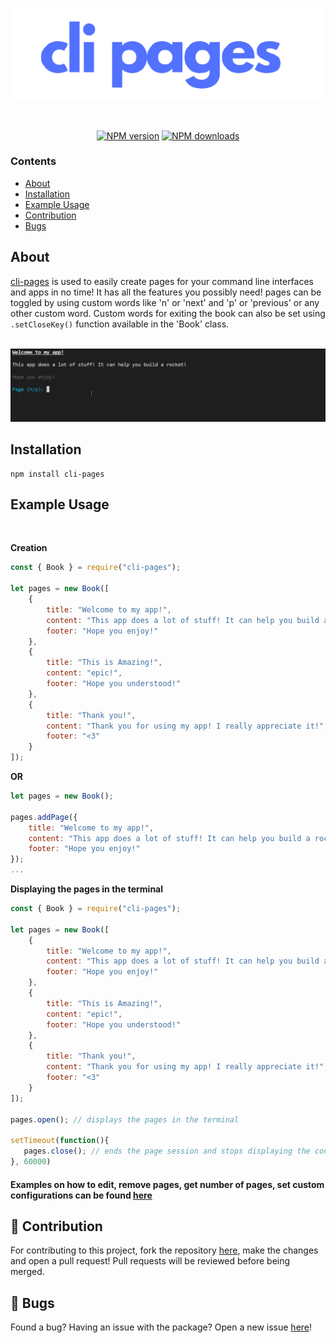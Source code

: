 
  <br />
  <p align="center">
<a href="https://www.npmjs.com/package/cli-pages"><img style="left:70" src="https://raw.githubusercontent.com/jaipack17/cli-pagees/main/assets/cli_pages-removebg-preview%20(1).png" width="606" alt="logo" /></a>
  </p>
<br/>
  <p>
<div align="center">
    <a href="https://www.npmjs.com/package/cli-pages"><img src="https://img.shields.io/npm/v/cli-pages.svg?maxAge=3600" alt="NPM version" /></a>
    <a href="https://www.npmjs.com/package/cli-pages"><img src="https://img.shields.io/npm/dt/cli-pages.svg?maxAge=3600" alt="NPM downloads" /></a>
</div>
  </p>

### Contents

* [About](#about)
* [Installation](#installation)
* [Example Usage](#example-usage)
* [Contribution](#~contribution)
* [Bugs](#~bugs) 

## About

[cli-pages](https://www.npmjs.com/package/ruxe) is used to easily create pages for your command line interfaces and apps in no time! It has all the features you possibly need! pages can be toggled by using custom words like 'n' or 'next' and 'p' or 'previous' or any other custom word. Custom words for exiting the book can also be set using `.setCloseKey()` function available in the 'Book' class.
<br/><br/>
  <p align="center">
    <img style="left:70" src="https://raw.githubusercontent.com/jaipack17/cli-pagees/main/assets/ezgif.com-gif-maker%20(1).gif" width="806" alt="logo" />
  </p>

## Installation

```sh-session
npm install cli-pages
```
## Example Usage

<br/>

**Creation**
```js
const { Book } = require("cli-pages");

let pages = new Book([
    {
        title: "Welcome to my app!",
        content: "This app does a lot of stuff! It can help you build a rocket!",
        footer: "Hope you enjoy!"
    },
    {
        title: "This is Amazing!",
        content: "epic!",
        footer: "Hope you understood!"
    },
    {
        title: "Thank you!",
        content: "Thank you for using my app! I really appreciate it!",
        footer: "<3"
    }
]);
```
**OR**
```js
let pages = new Book();

pages.addPage({
    title: "Welcome to my app!",
    content: "This app does a lot of stuff! It can help you build a rocket!",
    footer: "Hope you enjoy!"
});
...

```

**Displaying the pages in the terminal**
```js
const { Book } = require("cli-pages");

let pages = new Book([
    {
        title: "Welcome to my app!",
        content: "This app does a lot of stuff! It can help you build a rocket!",
        footer: "Hope you enjoy!"
    },
    {
        title: "This is Amazing!",
        content: "epic!",
        footer: "Hope you understood!"
    },
    {
        title: "Thank you!",
        content: "Thank you for using my app! I really appreciate it!",
        footer: "<3"
    }
]);

pages.open(); // displays the pages in the terminal

setTimeout(function(){
   pages.close(); // ends the page session and stops displaying the code after 60 seconds.
}, 60000)
```

#### **Examples on how to edit, remove pages, get number of pages, set custom configurations can be found [here](https://github.com/jaipack17/cli-pages/tree/main/examples)**

## 🤝 Contribution

For contributing to this project, fork the repository [here](https://github.com/jaipack17/cli-pages), make the changes and open a pull request! Pull requests will be reviewed before being merged.

## 🐛 Bugs

Found a bug? Having an issue with the package? Open a new issue [here](https://github.com/jaipack17/cli-pages/issues)!

